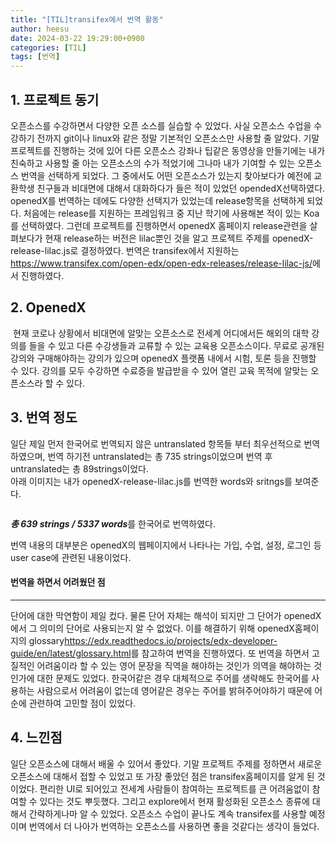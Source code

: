 ```yaml
---
title: "[TIL]transifex에서 번역 활동"
author: heesu
date: 2024-03-22 19:29:00+0900
categories: [TIL]
tags: [번역]
---
```


## 1. 프로젝트 동기
오픈소스를 수강하면서 다양한 오픈 소스를 실습할 수 있었다. 사실 오픈소스 수업을 수강하기 전까지 git이나 linux와 같은 정말 기본적인 오픈소스만 사용할 줄 알았다. 기말프로젝트를 진행하는 것에 있어 다른 오픈소스 강좌나 팁같은 동영상을 만들기에는 내가 친숙하고 사용할 줄 아는 오픈소스의 수가 적었기에 그나마 내가 기여할 수 있는 오픈소스 번역을 선택하게 되었다. 그 중에서도 어떤 오픈소스가 있는지 찾아보다가 예전에 교환학생 친구들과 비대면에 대해서 대화하다가 들은 적이 있었던 opendedX선택하였다. openedX를 번역하는 데에도 다양한 선택지가 있었는데 release항목을 선택하게 되었다. 처음에는 release를 지원하는 프레임워크 중 지난 학기에 사용해본 적이 있는 Koa를 선택하였다. 그런데 프로젝트를 진행하면서 openedX 홈페이지 release관련을 살펴보다가 현재 release하는 버전은 lilac뿐인 것을 알고 프로젝트 주제를 openedX-release-lilac.js로 결정하였다. 번역은 transifex에서 지원하는 <https://www.transifex.com/open-edx/open-edx-releases/release-lilac-js/>에서 진행하였다.
## 2. OpenedX
<img src="https://git.ajou.ac.kr/Heesu/foss-final/-/raw/main/openedx-2021-logo.png" alt="">
현재 코로나 상황에서 비대면에 알맞는 오픈소스로 전세계 어디에서든 해외의 대학 강의를 들을 수 있고 다른 수강생들과 교류할 수 있는 교육용 오픈소스이다. 무료로 공개된 강의와 구매해야하는 강의가 있으며 openedX 플랫폼 내에서 시험, 토론 등을 진행할 수 있다. 강의를 모두 수강하면 수료증을 발급받을 수 있어 열린 교육 목적에 알맞는 오픈소스라 할 수 있다.  

## 3. 번역 정도
일단 제일 먼저 한국어로 번역되지 않은 untranslated 항목들 부터 최우선적으로 번역하였으며, 번역 하기전 untranslated는 총 735 strings이었으며 번역 후 untranslated는 총 89strings이었다.  
아래 이미지는 내가 openedX-release-lilac.js를 번역한 words와 sritngs를 보여준다.

> <img src="https://git.ajou.ac.kr/Heesu/foss-final/-/raw/main/After/after_translation.PNG" alt = "">
>
***총 639 strings / 5337 words***를 한국어로 번역하였다.  

번역 내용의 대부분은 openedX의 웹페이지에서 나타나는 가입, 수업, 설정, 로그인 등 user case에 관련된 내용이었다.
#### 번역을 하면서 어려웠던 점
___
단어에 대한 막연함이 제일 컸다. 물론 단어 자체는 해석이 되지만 그 단어가 openedX에서 그 의미의 단어로 사용되는지 알 수 없었다. 이를 해결하기 위해 openedX홈페이지의 glossary<https://edx.readthedocs.io/projects/edx-developer-guide/en/latest/glossary.html>를 참고하여 번역을 진행하였다.  또 번역을 하면서 고질적인 어려움이라 할 수 있는 영어 문장을 직역을 해야하는 것인가 의역을 해야하는 것인가에 대한 문제도 있었다. 한국어같은 경우 대체적으로 주어를 생략해도 한국어를 사용하는 사람으로서 어려움이 없는데 영어같은 경우는 주어를 밝혀주어야하기 때문에 어순에 관련하여 고민할 점이 있었다.


## 4. 느낀점
일단 오픈소스에 대해서 배울 수 있어서 좋았다. 기말 프로젝트 주제를 정하면서 새로운 오픈소스에 대해서 접할 수 있었고 또 가장 좋았던 점은 transifex홈페이지를 알게 된 것이었다. 편리한 UI로 되어있고 전세계 사람들이 참여하는 프로젝트를 큰 어려움없이 참여할 수 있다는 것도 뿌듯했다. 그리고 explore에서 현재 활성화된 오픈소스 종류에 대해서 간략하게나마 알 수 있었다. 오픈소스 수업이 끝나도 계속 transifex를 사용할 예정이며 번역에서 더 나아가 번역하는 오픈소스를 사용하면 좋을 것같다는 생각이 들었다.  

